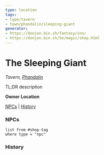 ```yaml
---
type: location
tags:
- type/tavern
- town/phandalin/sleeping-giant
generator: 
- https://donjon.bin.sh/fantasy/inn/
- https://donjon.bin.sh/5e/magic/shop.html
---
```

# The Sleeping Giant
*Tavern, [Phandalin](Phandalin.md)*

TL;DR description

**Owner**
**Location**

[NPCs](#NPCs) | [History](#History)

### NPCs

```dataview
list from #shop-tag
where type = "npc"
```

### History
